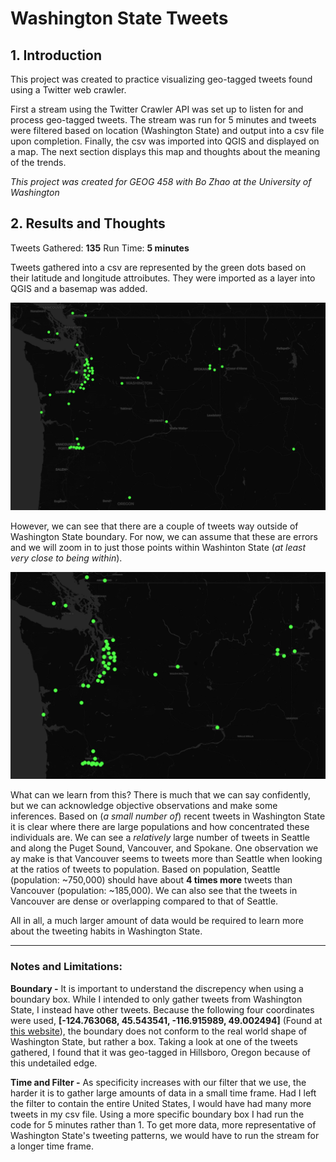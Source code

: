 # Washington State Tweets

## 1. Introduction

This project was created to practice visualizing geo-tagged tweets found using a Twitter web crawler.

First a stream using the Twitter Crawler API was set up to listen for and process geo-tagged tweets. The stream was run for 5 minutes and tweets were filtered based on location (Washington State) and output into a csv file upon completion. Finally, the csv was imported into QGIS and displayed on a map. The next section displays this map and thoughts about the meaning of the trends.

_This project was created for GEOG 458 with Bo Zhao at the University of Washington_


## 2. Results and Thoughts

Tweets Gathered: **135**
Run Time: **5 minutes**

Tweets gathered into a csv are represented by the green dots based on their latitude and longitude attroibutes. They were imported as a layer into QGIS and a basemap was added.

![Tweets in Washington State](img/wa_tweets_map.png)

However, we can see that there are a couple of tweets way outside of Washington State boundary. For now, we can assume that these are errors and we will zoom in to just those points within Washinton State (_at least very close to being within_).

![Tweets in Washington State](img/wa_tweets_map_zoomed.png)

What can we learn from this? There is much that we can say confidently, but we can acknowledge objective observations and make some inferences. Based on (_a small number of_) recent tweets in Washington State it is clear where there are large populations and how concentrated these individuals are. We can see a _relatively_ large number of tweets in Seattle and along the Puget Sound, Vancouver, and Spokane. One observation we ay make is that Vancouver seems to tweets more than Seattle when looking at the ratios of tweets to population. Based on population, Seattle (population: ~750,000) should have about **4 times more** tweets than Vancouver (population: ~185,000). We can also see that the tweets in Vancouver are dense or overlapping compared to that of Seattle.

All in all, a much larger amount of data would be required to learn more about the tweeting habits in Washington State.

---
### Notes and Limitations:

**Boundary -**
It is important to understand the discrepency when using a boundary box. While I intended to only gather tweets from Washington State, I instead have other tweets. Because the following four coordinates were used, **[-124.763068, 45.543541, -116.915989, 49.002494]** (Found at [this website](https://anthonylouisdagostino.com/bounding-boxes-for-all-us-states/)), the boundary does not conform to the real world shape of Washington State, but rather a box. Taking a look at one of the tweets gathered, I found that it was geo-tagged in Hillsboro, Oregon because of this undetailed edge.

**Time and Filter -**
As specificity increases with our filter that we use, the harder it is to gather large amounts of data in a small time frame. Had I left the filter to contain the entire United States, I would have had many more tweets in my csv file. Using a more specific boundary box I had run the code for 5 minutes rather than 1. To get more data, more representative of Washington State's tweeting patterns, we would have to run the stream for a longer time frame.
